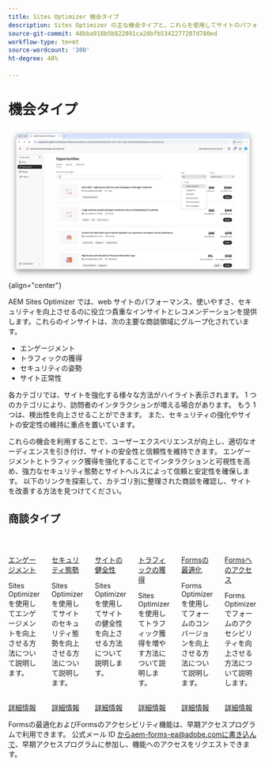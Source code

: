 ```yaml
---
title: Sites Optimizer 機会タイプ
description: Sites Optimizer の主な機会タイプと、これらを使用してサイトのパフォーマンスを向上させる方法について説明します。
source-git-commit: 48bba918b5b822091ca28bfb5342277207d780ed
workflow-type: tm+mt
source-wordcount: '300'
ht-degree: 48%

---
```



# 機会タイプ

![商談タイプ](./assets/overview/hero.png){align="center"}


AEM Sites Optimizer では、web サイトのパフォーマンス、使いやすさ、セキュリティを向上させるのに役立つ貴重なインサイトとレコメンデーションを提供します。これらのインサイトは、次の主要な商談領域にグループ化されています。

* エンゲージメント
* トラフィックの獲得
* セキュリティの姿勢
* サイト正常性

各カテゴリでは、サイトを強化する様々な方法がハイライト表示されます。 1 つのカテゴリにより、訪問者のインタラクションが増える場合があります。 もう 1 つは、検出性を向上させることができます。 また、セキュリティの強化やサイトの安定性の維持に重点を置いています。

これらの機会を利用することで、ユーザーエクスペリエンスが向上し、適切なオーディエンスを引き付け、サイトの安全性と信頼性を維持できます。 エンゲージメントとトラフィック獲得を強化することでインタラクションと可視性を高め、強力なセキュリティ態勢とサイトヘルスによって信頼と安定性を確保します。  以下のリンクを探索して、カテゴリ別に整理された商談を確認し、サイトを改善する方法を見つけてください。

## 商談タイプ

<!-- CARDS 

* ./engagement.md
   { title = Engagement }
* ./security-posture.md
   { title = Security posture }
* ./site-health.md
   { title = Site health }
* ./traffic-acquisition.md
   { title = Traffic acquisition }
* ./form-optimization.md
   { title = Forms Optimizer }

-->
<!-- START CARDS HTML - DO NOT MODIFY BY HAND -->
<div class="columns">
    <div class="column is-half-tablet is-half-desktop is-one-third-widescreen" aria-label="Engagement">
        <div class="card" style="height: 100%; display: flex; flex-direction: column; height: 100%;">
            <div class="card-image">
                <figure class="image x-is-16by9">
                    <a href="./engagement.md" title="エンゲージメント" target="_blank" rel="referrer">
                        <img class="is-bordered-r-small" src="assets/engagement/hero.png" alt="エンゲージメント"
                             style="width: 100%; aspect-ratio: 16 / 9; object-fit: cover; overflow: hidden; display: block; margin: auto;">
                    </a>
                </figure>
            </div>
            <div class="card-content is-padded-small" style="display: flex; flex-direction: column; flex-grow: 1; justify-content: space-between;">
                <div class="top-card-content">
                    <p class="headline is-size-6 has-text-weight-bold">
                        <a href="./engagement.md" target="_blank" rel="referrer" title="エンゲージメント">エンゲージメント</a>
                    </p>
                    <p class="is-size-6">Sites Optimizer を使用してエンゲージメントを向上させる方法について説明します。</p>
                </div>
                <a href="./engagement.md" target="_blank" rel="referrer" class="spectrum-Button spectrum-Button--outline spectrum-Button--primary spectrum-Button--sizeM" style="align-self: flex-start; margin-top: 1rem;">
                    <span class="spectrum-Button-label has-no-wrap has-text-weight-bold">詳細情報</span>
                </a>
            </div>
        </div>
    </div>
    <div class="column is-half-tablet is-half-desktop is-one-third-widescreen" aria-label="Security posture">
        <div class="card" style="height: 100%; display: flex; flex-direction: column; height: 100%;">
            <div class="card-image">
                <figure class="image x-is-16by9">
                    <a href="./security-posture.md" title="セキュリティ態勢" target="_blank" rel="referrer">
                        <img class="is-bordered-r-small" src="assets/security-posture/hero.png" alt="セキュリティ態勢"
                             style="width: 100%; aspect-ratio: 16 / 9; object-fit: cover; overflow: hidden; display: block; margin: auto;">
                    </a>
                </figure>
            </div>
            <div class="card-content is-padded-small" style="display: flex; flex-direction: column; flex-grow: 1; justify-content: space-between;">
                <div class="top-card-content">
                    <p class="headline is-size-6 has-text-weight-bold">
                        <a href="./security-posture.md" target="_blank" rel="referrer" title="セキュリティ態勢">セキュリティ態勢</a>
                    </p>
                    <p class="is-size-6">Sites Optimizer を使用してサイトのセキュリティ態勢を向上させる方法について説明します。</p>
                </div>
                <a href="./security-posture.md" target="_blank" rel="referrer" class="spectrum-Button spectrum-Button--outline spectrum-Button--primary spectrum-Button--sizeM" style="align-self: flex-start; margin-top: 1rem;">
                    <span class="spectrum-Button-label has-no-wrap has-text-weight-bold">詳細情報</span>
                </a>
            </div>
        </div>
    </div>
    <div class="column is-half-tablet is-half-desktop is-one-third-widescreen" aria-label="Site health">
        <div class="card" style="height: 100%; display: flex; flex-direction: column; height: 100%;">
            <div class="card-image">
                <figure class="image x-is-16by9">
                    <a href="./site-health.md" title="サイトの健全性" target="_blank" rel="referrer">
                        <img class="is-bordered-r-small" src="assets/site-health/hero.png" alt="サイトの健全性"
                             style="width: 100%; aspect-ratio: 16 / 9; object-fit: cover; overflow: hidden; display: block; margin: auto;">
                    </a>
                </figure>
            </div>
            <div class="card-content is-padded-small" style="display: flex; flex-direction: column; flex-grow: 1; justify-content: space-between;">
                <div class="top-card-content">
                    <p class="headline is-size-6 has-text-weight-bold">
                        <a href="./site-health.md" target="_blank" rel="referrer" title="サイトの健全性">サイトの健全性</a>
                    </p>
                    <p class="is-size-6">Sites Optimizer を使用してサイトの健全性を向上させる方法について説明します。</p>
                </div>
                <a href="./site-health.md" target="_blank" rel="referrer" class="spectrum-Button spectrum-Button--outline spectrum-Button--primary spectrum-Button--sizeM" style="align-self: flex-start; margin-top: 1rem;">
                    <span class="spectrum-Button-label has-no-wrap has-text-weight-bold">詳細情報</span>
                </a>
            </div>
        </div>
    </div>
    <div class="column is-half-tablet is-half-desktop is-one-third-widescreen" aria-label="Traffic acquisition">
        <div class="card" style="height: 100%; display: flex; flex-direction: column; height: 100%;">
            <div class="card-image">
                <figure class="image x-is-16by9">
                    <a href="./traffic-acquisition.md" title="トラフィックの獲得" target="_blank" rel="referrer">
                        <img class="is-bordered-r-small" src="assets/traffic-acquisition/hero.png" alt="トラフィックの獲得"
                             style="width: 100%; aspect-ratio: 16 / 9; object-fit: cover; overflow: hidden; display: block; margin: auto;">
                    </a>
                </figure>
            </div>
            <div class="card-content is-padded-small" style="display: flex; flex-direction: column; flex-grow: 1; justify-content: space-between;">
                <div class="top-card-content">
                    <p class="headline is-size-6 has-text-weight-bold">
                        <a href="./traffic-acquisition.md" target="_blank" rel="referrer" title="トラフィックの獲得">トラフィックの獲得</a>
                    </p>
                    <p class="is-size-6">Sites Optimizer を使用してトラフィック獲得を増やす方法について説明します。</p>
                </div>
                <a href="./traffic-acquisition.md" target="_blank" rel="referrer" class="spectrum-Button spectrum-Button--outline spectrum-Button--primary spectrum-Button--sizeM" style="align-self: flex-start; margin-top: 1rem;">
                    <span class="spectrum-Button-label has-no-wrap has-text-weight-bold">詳細情報</span>
                </a>
            </div>
        </div>
    </div>
    <div class="column is-half-tablet is-half-desktop is-one-third-widescreen" aria-label="Forms Optimization">
        <div class="card" style="height: 100%; display: flex; flex-direction: column; height: 100%;">
            <div class="card-image">
                <figure class="image x-is-16by9">
                    <a href="./form-optimization.md" title="Formsの最適化" target="_blank" rel="referrer">
                        <img class="is-bordered-r-small" src="assets/form-optimization/hero.png" alt="Formsの最適化"
                             style="width: 100%; aspect-ratio: 16 / 9; object-fit: cover; overflow: hidden; display: block; margin: auto;">
                    </a>
                </figure>
            </div>
            <div class="card-content is-padded-small" style="display: flex; flex-direction: column; flex-grow: 1; justify-content: space-between;">
                <div class="top-card-content">
                    <p class="headline is-size-6 has-text-weight-bold">
                        <a href="./form-optimization.md" target="_blank" rel="referrer" title="Formsの最適化">Formsの最適化 </a>
                    </p>
                    <p class="is-size-6">Forms Optimizer を使用してフォームのコンバージョンを向上させる方法について説明します。</p>
                </div>
                <a href="./form-optimization.md" target="_blank" rel="referrer" class="spectrum-Button spectrum-Button--outline spectrum-Button--primary spectrum-Button--sizeM" style="align-self: flex-start; margin-top: 1rem;">
                    <span class="spectrum-Button-label has-no-wrap has-text-weight-bold">詳細情報</span>
                </a>
            </div>
        </div>
    </div>
    <div class="column is-half-tablet is-half-desktop is-one-third-widescreen" aria-label="Forms Accessibility">
        <div class="card" style="height: 100%; display: flex; flex-direction: column; height: 100%;">
            <div class="card-image">
                <figure class="image x-is-16by9">
                    <a href="./form-optimization.md" title="Formsのアクセシビリティ" target="_blank" rel="referrer">
                        <img class="is-bordered-r-small" src="assets/form-optimization/hero.png" alt="Formsのアクセシビリティ"
                             style="width: 100%; aspect-ratio: 16 / 9; object-fit: cover; overflow: hidden; display: block; margin: auto;">
                    </a>
                </figure>
            </div>
            <div class="card-content is-padded-small" style="display: flex; flex-direction: column; flex-grow: 1; justify-content: space-between;">
                <div class="top-card-content">
                    <p class="headline is-size-6 has-text-weight-bold">
                        <a href="./form-optimization.md" target="_blank" rel="referrer" title="Formsのアクセシビリティ">Formsへのアクセス </a>
                    </p>
                    <p class="is-size-6">Forms Optimizer でフォームのアクセシビリティを向上させる方法について説明します。</p>
                </div>
                <a href="./form-optimization.md" target="_blank" rel="referrer" class="spectrum-Button spectrum-Button--outline spectrum-Button--primary spectrum-Button--sizeM" style="align-self: flex-start; margin-top: 1rem;">
                    <span class="spectrum-Button-label has-no-wrap has-text-weight-bold">詳細情報</span>
                </a>
            </div>
        </div>
    </div>

</div>
<!-- END CARDS HTML - DO NOT MODIFY BY HAND -->

<span class="preview"> Formsの最適化およびFormsのアクセシビリティ機能は、早期アクセスプログラムで利用できます。 公式メール ID からaem-forms-ea@adobe.comに書き込んで、早期アクセスプログラムに参加し、機能へのアクセスをリクエストできます。</span>

